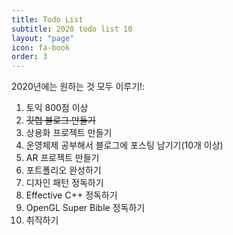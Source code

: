 ```yaml
---
title: Todo List
subtitle: 2020 todo list 10
layout: "page"
icon: fa-book
order: 3
---
```


2020년에는 원하는 것 모두 이루기!:

1. 토익 800점 이상
2. ~~깃헙 블로그 만들기~~
3. 상용화 프로젝트 만들기
4. 운영체제 공부해서 블로그에 포스팅 남기기(10개 이상)
5. AR 프로젝트 만들기
6. 포트폴리오 완성하기
7. 디자인 패턴 정독하기
8. Effective C++ 정독하기
9. OpenGL Super Bible 정독하기
10. 취직하기

